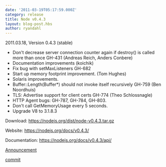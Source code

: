 ```yaml
---
date: '2011-03-19T05:17:59.000Z'
category: release
title: Node v0.4.3
layout: blog-post.hbs
author: ryandahl
---
```


2011.03.18, Version 0.4.3 (stable)

- Don't decrease server connection counter again if destroy() is called more than once GH-431 (Andreas Reich, Anders Conbere)
- Documentation improvements (koichik)
- Fix bug with setMaxListeners GH-682
- Start up memory footprint improvement. (Tom Hughes)
- Solaris improvements.
- Buffer::Length(Buffer\*) should not invoke itself recursively GH-759 (Ben Noordhuis)
- TLS: Advertise support for client certs GH-774 (Theo Schlossnagle)
- HTTP Agent bugs: GH-787, GH-784, GH-803.
- Don't call GetMemoryUsage every 5 seconds.
- Upgrade V8 to 3.1.8.3

Download: https://nodejs.org/dist/node-v0.4.3.tar.gz

Website: https://nodejs.org/docs/v0.4.3/

Documentation: https://nodejs.org/docs/v0.4.3/api/

[Announcement](https://groups.google.com/d/topic/nodejs/JrYQCQtf6lM/discussion)

[commit](https://github.com/joyent/node/tree/v0.4.3)
